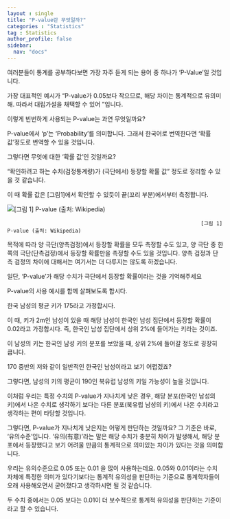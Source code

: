 ```yaml
---
layout : single 
title: "P-value란 무엇일까?"
categories : "Statistics"
tag : Statistics
author_profile: false
sidebar:
  nav: "docs"
---
```


여러분들이 통계를 공부하다보면 가장 자주 듣게 되는 용어 중 하나가 ‘P-Value’일 것입니다. 

가장 대표적인 예시가 “P-value가 0.05보다 작으므로, 해당 차이는 통계적으로 유의미해. 따라서 대립가설을 채택할 수 있어 ”입니다. 

이렇게 빈번하게 사용되는 P-value는 과연 무엇일까요?

P-value에서 ‘p’는 ‘Probability’를 의미합니다. 그래서 한국어로 번역한다면 ‘확률 값’정도로 번역할 수 있을 것입니다.  

그렇다면 무엇에 대한 ‘확률 값’인 것일까요? 

“확인하려고 하는 수치(검정통계량)가 (극단에서) 등장할 확률 값” 정도로 정리할 수 있을 것 같습니다. 

이 때 확률 값은 [그림1]에서 확인할 수 있듯이 끝(꼬리 부분)에서부터 측정합니다. 

![                                                                   [그림 1] P-value (출처: Wikipedia)](1%20P-Value%20c5e0a47998be42f7946f02de917eddf0/Untitled.png)

                                                                   [그림 1] P-value (출처: Wikipedia)

목적에 따라 양 극단(양측검정)에서 등장할 확률을 모두 측정할 수도 있고, 양 극단 중 한 쪽의 극단(단측검정)에서 등장할 확률만을 측정할 수도 있을 것입니다.  양측 검정과 단측 검정의 차이에 대해서는 여기서는 더 다루지는 않도록 하겠습니다. 

일단, ‘P-value’가 해당 수치가 극단에서 등장할 확률이라는 것을 기억해주세요

P-value의 사용 예시를 함께 살펴보도록 합시다. 

한국 남성의 평균 키가 175라고 가정합시다. 

이 때, 키가 2m인 남성이 있을 때 해당 남성이 한국인 남성 집단에서 등장할 확률이 0.02라고 가정합시다. 즉, 한국인 남성 집단에서 상위 2%에 들어가는 키라는 것이죠.

이 남성의 키는 한국인 남성 키의 분포를 보았을 때, 상위 2%에 들어갈 정도로 굉장히 큽니다. 

170 중반의 저와 같이 일반적인 한국인 남성이라고 보기 어렵겠죠?

그렇다면, 남성의 키의 평균이 190인 북유럽 남성의 키일 가능성이 높을 것입니다. 

이처럼 우리는 특정 수치의 P-value가 지나치게 낮은 경우, 해당 분포(한국인 남성의 키)에서 나온 수치로 생각하기 보다는 다른 분포(북유럽 남성의 키)에서 나온 수치라고 생각하는 편이 타당할 것입니다.   

그렇다면, P-value가 지나치게 낮은지는 어떻게 판단하는 것일까요? 그 기준은 바로, ‘유의수준’입니다. ‘유의(有意)’라는 말은 해당 수치가 충분히 차이가 발생해서, 해당 분포에서 등장했다고 보기 어려울 만큼의 통계적으로 의미있는 차이가 있다는 것을 의미합니다. 

우리는 유의수준으로 0.05 또는 0.01 을 많이 사용하는데요.  0.05와 0.01이라는 수치 자체에 특정한 의미가 있다기보다는 통계적 유의성을 판단하는 기준으로 통계학자들이 오래 사용해오면서 굳어졌다고 생각하시면 될 것 같습니다. 

 두 수치 중에서는 0.05 보다는 0.01이 더 보수적으로 통계적 유의성을 판단하는 기준이라고 할 수 있습니다.